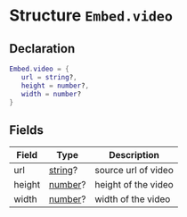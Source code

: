 
# Structure `Embed.video`





## Declaration

```lua
Embed.video = {
   url = string?,
   height = number?,
   width = number?
}
```

## Fields

| Field | Type | Description |
| ----- | ---- |------------ |
| url | [string](https://www.lua.org/pil/2.4.html)? | source url of video |
| height | [number](https://www.lua.org/pil/2.3.html)? | height of the video |
| width | [number](https://www.lua.org/pil/2.3.html)? | width of the video |



